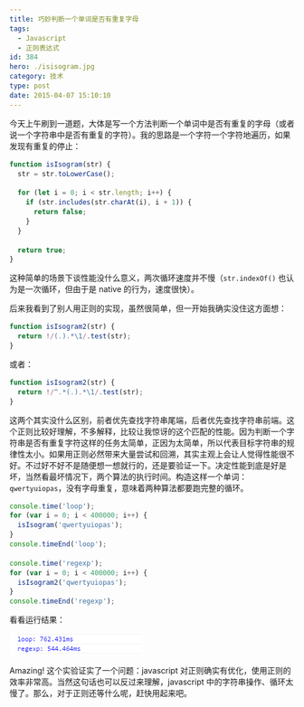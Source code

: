 ```yaml
---
title: 巧妙判断一个单词是否有重复字母
tags:
  - Javascript
  - 正则表达式
id: 384
hero: ./isisogram.jpg
category: 技术
type: post
date: 2015-04-07 15:10:10
---
```


今天上午刷到一道题，大体是写一个方法判断一个单词中是否有重复的字母（或者说一个字符串中是否有重复的字符）。我的思路是一个字符一个字符地遍历，如果发现有重复的停止：

```javascript
function isIsogram(str) {
  str = str.toLowerCase();

  for (let i = 0; i < str.length; i++) {
    if (str.includes(str.charAt(i), i + 1)) {
      return false;
    }
  }

  return true;
}
```

这种简单的场景下谈性能没什么意义，两次循环速度并不慢（`str.indexOf()` 也认为是一次循环，但由于是 native 的行为，速度很快）。

后来我看到了别人用正则的实现，虽然很简单，但一开始我确实没住这方面想：

```javascript
function isIsogram2(str) {
  return !/(.).*\1/.test(str);
}
```

或者：

```javascript
function isIsogram2(str) {
  return !/^.*(.).*\1/.test(str);
}
```

这两个其实没什么区别，前者优先查找字符串尾端，后者优先查找字符串前端。这个正则比较好理解，不多解释，比较让我惊讶的这个匹配的性能。因为判断一个字符串是否有重复字符这样的任务太简单，正因为太简单，所以代表目标字符串的规律性太小。如果用正则必然带来大量尝试和回溯，其实主观上会让人觉得性能很不好。不过好不好不是随便想一想就行的，还是要验证一下。决定性能到底是好是坏，当然看最坏情况下，两个算法的执行时间。构造这样一个单词：`qwertyuiopas`，没有字母重复，意味着两种算法都要跑完整的循环。

```javascript
console.time('loop');
for (var i = 0; i < 400000; i++) {
  isIsogram('qwertyuiopas');
}
console.timeEnd('loop');

console.time('regexp');
for (var i = 0; i < 400000; i++) {
  isIsogram2('qwertyuiopas');
}
console.timeEnd('regexp');
```

看看运行结果：

![](./isisogram/QQ20150407160509.png)

Amazing! 这个实验证实了一个问题：javascript 对正则确实有优化，使用正则的效率非常高。当然这句话也可以反过来理解，javascript 中的字符串操作、循环太慢了。那么，对于正则还等什么呢，赶快用起来吧。
